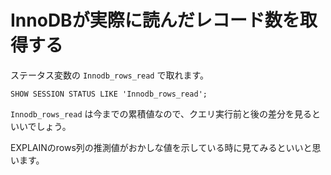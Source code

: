 InnoDBが実際に読んだレコード数を取得する
========================================

ステータス変数の `Innodb_rows_read` で取れます。

```mysql
SHOW SESSION STATUS LIKE 'Innodb_rows_read';
```

`Innodb_rows_read` は今までの累積値なので、クエリ実行前と後の差分を見るといいでしょう。

EXPLAINのrows列の推測値がおかしな値を示している時に見てみるといいと思います。
